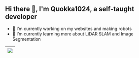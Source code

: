 ## Hi there 👋, I'm Quokka1024, a self-taught developer
- 🔭 I’m currently working on my websites and making robots
- 🌱 I’m currently learning more about LiDAR SLAM and Image Segmentation


| <a href="https://github.com/quokka1024/" target="_blank"><img align="center" src="https://github-readme-stats-quokka1024s-projects.vercel.app/api/top-langs/?username=quokka1024&theme=transparent&langs_count=20" /></a> |
| ------------- |
<!--
**quokka1024/quokka1024** is a ✨ _special_ ✨ repository because its `README.md` (this file) appears on your GitHub profile.

Here are some ideas to get you started:

- 🔭 I’m currently working on ...
- 🌱 I’m currently learning ...
- 👯 I’m looking to collaborate on ...
- 🤔 I’m looking for help with ...
- 💬 Ask me about ...
- 📫 How to reach me: ...
- 😄 Pronouns: ...
- ⚡ Fun fact: ...
-->
